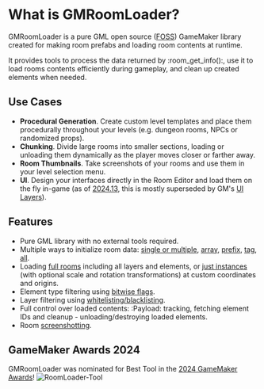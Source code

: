 # What is GMRoomLoader?

GMRoomLoader is a pure GML open source ([FOSS](https://en.wikipedia.org/wiki/Free_and_open-source_software)) GameMaker library created for making room prefabs and loading room contents at runtime.

It provides tools to process the data returned by :room_get_info():, use it to load rooms contents efficiently during gameplay, and clean up created elements when needed.

## Use Cases
* **Procedural Generation**. Create custom level templates and place them procedurally throughout your levels (e.g. dungeon rooms, NPCs or randomized props).
* **Chunking**. Divide large rooms into smaller sections, loading or unloading them dynamically as the player moves closer or farther away.​
* **Room Thumbnails**. Take screenshots of your rooms and use them in your level selection menu.
* **UI**. Design your interfaces directly in the Room Editor and load them on the fly in-game (as of [2024.13](https://gamemaker.io/en/blog/release-2024-13),​ this is mostly superseded by GM's [UI Layers](https://manual.gamemaker.io/monthly/en/#t=The_Asset_Editors%2FRoom_Properties%2FUI_Layers.htm)​).

## Features
- Pure GML library with no external tools required.
- Multiple ways to initialize room data: [single or multiple](/pages/api/roomLoader/data/#datainit), [array](/pages/api/roomLoader/data/#datainitarray), [prefix](/pages/api/roomLoader/data/#datainitprefix), [tag](/pages/api/roomLoader/data/#datainittag), [all](/pages/api/roomLoader/data/#datainitall).
- Loading [full rooms](/pages/api/roomLoader/loading/#load) including all layers and elements, or [just instances](/pages/api/roomLoader/loading/#loadinstances) (with optional scale and rotation transformations) at custom coordinates and origins.
- Element type filtering using [bitwise flags](https://github.com/glebtsereteli/GMRoomLoader/wiki/Enums#roomloader_flag).
- Layer filtering using [whitelisting/blacklisting](https://github.com/glebtsereteli/GMRoomLoader/wiki/RoomLoader()-static-constructor-%E2%80%90-main-interface#%E2%84%B9%EF%B8%8F-whitelistblacklist-layer-filtering).
- Full control over loaded contents: :Payload: tracking, fetching element IDs and cleanup - unloading/destroying loaded elements.
- Room [screenshotting](https://github.com/glebtsereteli/GMRoomLoader/wiki/RoomLoader()-static-constructor-%E2%80%90-main-interface#-take_screenshotroom-xorigin-yorigin-flags---idsprite).

## GameMaker Awards 2024
GMRoomLoader was nominated for Best Tool in the [2024 GameMaker Awards](https://gamemaker.io/en/blog/gamemaker-awards-2024-winners)!
![RoomLoader-Tool](https://github.com/user-attachments/assets/9f24ea91-21da-4f2c-9427-f8ab9cfb778d)
